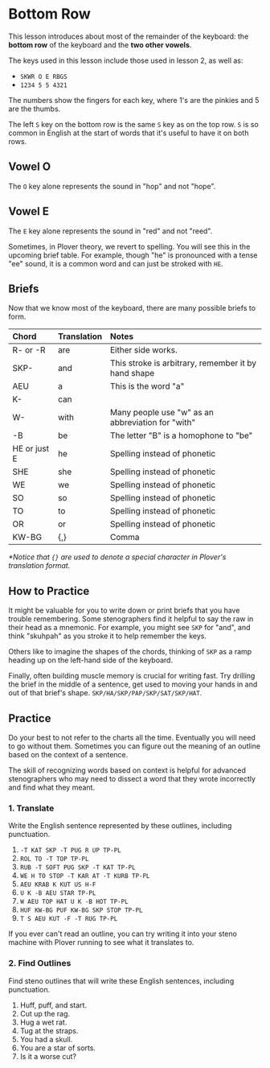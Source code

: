 # Bottom Row

This lesson introduces about most of the remainder of the keyboard: the **bottom row** of the keyboard and the **two other vowels**.

The keys used in this lesson include those used in lesson 2, as well as:

* `SKWR O E RBGS`
* `1234 5 5 4321`

The numbers show the fingers for each key, where 1's are the pinkies and 5 are the thumbs.

<Steno-Display labels="STKPWHRAOEUFRPBLGTS" stroke="SKWROERBGS" />

The left `S` key on the bottom row is the same `S` key as on the top row. `S` is so common in English at the start of words that it's useful to have it on both rows.

## Vowel O

The `O` key alone represents the sound in "hop" and not "hope".

## Vowel E

The `E` key alone represents the sound in "red" and not "reed".

Sometimes, in Plover theory, we revert to spelling. You will see this in the upcoming brief table. For example, though "he" is pronounced with a tense "ee" sound, it is a common word and can just be stroked with `HE`.

## Briefs

Now that we know most of the keyboard, there are many possible briefs to form.

| Chord        | Translation | Notes                                                |
|:-------------|:------------|:-----------------------------------------------------|
| R- or -R     | are         | Either side works.                                   |
| SKP-         | and         | This stroke is arbitrary, remember it by hand shape |
| AEU          | a           | This is the word "a"                                  |
| K-           | can         |                                                      |
| W-           | with        | Many people use "w" as an abbreviation for "with"   |
| -B           | be          | The letter "B" is a homophone to "be"                |
| HE or just E | he          | Spelling instead of phonetic                        |
| SHE          | she         | Spelling instead of phonetic                        |
| WE           | we          | Spelling instead of phonetic                        |
| SO           | so          | Spelling instead of phonetic                        |
| TO           | to          | Spelling instead of phonetic                        |
| OR           | or          | Spelling instead of phonetic                        |
| KW-BG        | {,}         | Comma                                               |

_\*Notice that _`{}`_ are used to denote a special character in Plover's translation format._

## How to Practice

It might be valuable for you to write down or print briefs that you have trouble remembering. Some stenographers find it helpful to say the raw in their head as a mnemonic. For example, you might see `SKP` for "and", and think "skuhpah" as you stroke it to help remember the keys.

Others like to imagine the shapes of the chords, thinking of `SKP` as a ramp heading up on the left-hand side of the keyboard.

Finally, often building muscle memory is crucial for writing fast. Try drilling the brief in the middle of a sentence, get used to moving your hands in and out of that brief's shape. `SKP/HA/SKP/PAP/SKP/SAT/SKP/HAT`.

## Practice

Do your best to not refer to the charts all the time. Eventually you will need to go without them. Sometimes you can figure out the meaning of an outline based on the context of a sentence.

The skill of recognizing words based on context is helpful for advanced stenographers who may need to dissect a word that they wrote incorrectly and find what they meant.

### 1. Translate

Write the English sentence represented by these outlines, including punctuation.

1. `-T KAT SKP -T PUG R UP TP-PL`
2. `ROL TO -T TOP TP-PL`
3. `RUB -T SOFT PUG SKP -T KAT TP-PL`
4. `WE H TO STOP -T KAR AT -T KURB TP-PL`
5. `AEU KRAB K KUT US H-F`
6. `U K -B AEU STAR TP-PL`
7. `W AEU TOP HAT U K -B HOT TP-PL`
8. `HUF KW-BG PUF KW-BG SKP STOP TP-PL`
9. `T S AEU KUT -F -T RUG TP-PL`

If you ever can't read an outline, you can try writing it into your steno machine with Plover running to see what it translates to.

### 2. Find Outlines

Find steno outlines that will write these English sentences, including punctuation.

1. Huff, puff, and start.
2. Cut up the rag.
3. Hug a wet rat.
4. Tug at the straps.
5. You had a skull.
6. You are a star of sorts.
7. Is it a worse cut?
